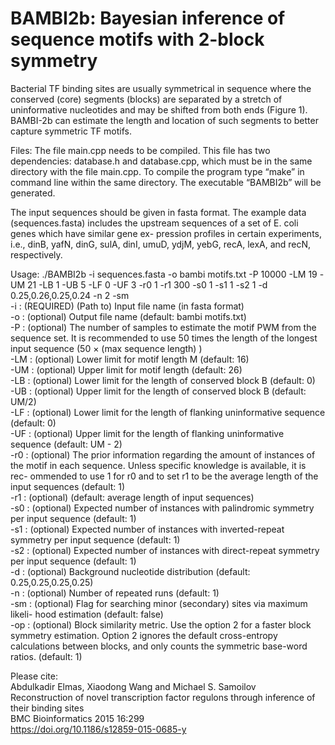 # BAMBI2b: Bayesian inference of sequence motifs with 2-block symmetry<br/>

Bacterial TF binding sites are usually symmetrical in sequence where the conserved (core) segments (blocks) are separated by a stretch of uninformative nucleotides and may be shifted from both ends (Figure 1). BAMBI-2b can estimate the length and location of such segments to better capture symmetric TF motifs.<br/>

Files: The file main.cpp needs to be compiled. This file has two dependencies: database.h and database.cpp, which must be in the same directory with the file main.cpp. To compile the program type “make” in command line within the same directory. The executable “BAMBI2b” will be generated.<br/>

The input sequences should be given in fasta format. The example data (sequences.fasta) includes the upstream sequences of a set of E. coli genes which have similar gene ex- pression profiles in certain experiments, i.e., dinB, yafN, dinG, sulA, dinI, umuD, ydjM, yebG, recA, lexA, and recN, respectively.<br/>

Usage: ./BAMBI2b -i sequences.fasta -o bambi motifs.txt -P 10000 -LM 19 -UM 21 -LB 1 -UB 5 -LF 0 -UF 3 -r0 1 -r1 300 -s0 1 -s1 1 -s2 1 -d 0.25,0.26,0.25,0.24 -n 2 -sm<br/>
-i : (REQUIRED) (Path to) Input file name (in fasta format)<br/>
-o : (optional) Output file name (default: bambi motifs.txt)<br/>
-P : (optional) The number of samples to estimate the motif PWM from the
sequence set. It is recommended to use 50 times the length of the longest input
sequence (50 × (max sequence length) )<br/>
-LM : (optional) Lower limit for motif length M (default: 16)<br/>
-UM : (optional) Upper limit for motif length (default: 26)<br/>
-LB : (optional) Lower limit for the length of conserved block B (default: 0)<br/>
-UB : (optional) Upper limit for the length of conserved block B (default: UM/2)<br/>
-LF : (optional) Lower limit for the length of flanking uninformative sequence
(default: 0)<br/>
-UF : (optional) Upper limit for the length of flanking uninformative sequence
(default: UM - 2)<br/>
-r0 : (optional) The prior information regarding the amount of instances of
the motif in each sequence. Unless specific knowledge is available, it is rec- ommended to use 1 for r0 and to set r1 to be the average length of the input sequences (default: 1)<br/>
-r1 : (optional) (default: average length of input sequences)<br/>
-s0 : (optional) Expected number of instances with palindromic symmetry per
input sequence (default: 1)<br/>
-s1 : (optional) Expected number of instances with inverted-repeat symmetry
per input sequence (default: 1)<br/>
-s2 : (optional) Expected number of instances with direct-repeat symmetry per
input sequence (default: 1)<br/>
-d : (optional) Background nucleotide distribution (default: 0.25,0.25,0.25,0.25)<br/> 
-n : (optional) Number of repeated runs (default: 1)<br/>
-sm : (optional) Flag for searching minor (secondary) sites via maximum likeli- hood estimation (default: false)<br/>
-op : (optional) Block similarity metric. Use the option 2 for a faster block symmetry estimation. Option 2 ignores the default cross-entropy calculations between blocks, and only counts the symmetric base-word ratios. (default: 1)

Please cite:<br/>
Abdulkadir Elmas, Xiaodong Wang and Michael S. Samoilov<br/>
Reconstruction of novel transcription factor regulons through inference of their binding sites<br/>
BMC Bioinformatics 2015 16:299 <br/>
https://doi.org/10.1186/s12859-015-0685-y
